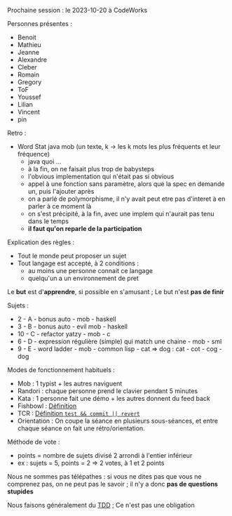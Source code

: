 Prochaine session : le 2023-10-20 à CodeWorks

Personnes présentes :
- Benoit
- Mathieu
- Jeanne
- Alexandre
- Cleber
- Romain
- Gregory
- ToF
- Youssef
- Lilian
- Vincent
- pin

Retro :
- Word Stat java mob (un texte, k → les k mots les plus fréquents et leur fréquence)
  - <troll>java quoi ...</troll>
  - à la fin, on ne faisait plus trop de babysteps
  - l'obvious implementation qui n'était pas si obvious
  - appel à une fonction sans paramètre, alors que la spec en demande un, puis l'ajouter après
  - on a parlé de polymorphisme, il n'y avait peut etre pas d'interet à en parler à ce moment là
  - on s'est précipité, à la fin, avec une implem qui n'aurait pas tenu dans le temps
  - **il faut qu'on reparle de la participation**

Explication des règles :
- Tout le monde peut proposer un sujet
- Tout langage est accepté, à 2 conditions :
  - au moins une personne connait ce langage
  - quelqu'un a un environnement de pret

Le **but** est d'**apprendre**, si possible en s'amusant ;
Le but n'est **pas de finir**

Sujets :
- 2 - A - bonus auto - mob - haskell
- 3 - B - bonus auto - evil mob - haskell
- 10 - C - refactor yatzy - mob - c
- 6 - D - expression régulière (simple) qui match une chaine - mob - sml
- 9 - E - word ladder - mob - common lisp - cat => dog : cat - cot - cog - dog

Modes de fonctionnement habituels :
- Mob : 1 typist + les autres naviguent
- Randori : chaque personne prend le clavier pendant 5 minutes
- Kata : 1 personne fait une démo + les autres donnent du feed back
- Fishbowl : [Définition](https://en.wikipedia.org/wiki/Fishbowl_(conversation))
- TCR : [Définition `test && commit || revert`](https://medium.com/@kentbeck_7670/test-commit-revert-870bbd756864)
- Orientation : On coupe la séance en plusieurs sous-séances,
  et entre chaque séance on fait une rétro/orientation.

Méthode de vote :
- points = nombre de sujets divisé 2 arrondi à l'entier inférieur
- ex : sujets = 5, points = 2 => 2 votes, à 1 et 2 points

Nous ne sommes pas télépathes :
si vous ne dites pas que vous ne comprenez pas, on ne peut pas le savoir ;
il n'y a donc **pas de questions stupides**

Nous faisons généralement du [TDD](https://fr.wikipedia.org/wiki/Test_driven_development) ;
Ce n'est pas une obligation
